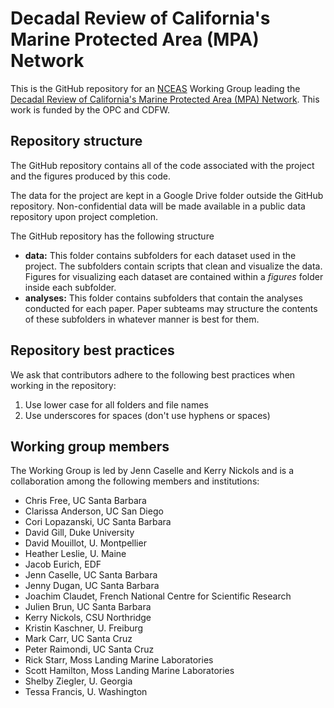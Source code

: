 # Decadal Review of California's Marine Protected Area (MPA) Network

This is the GitHub repository for an [NCEAS](https://www.nceas.ucsb.edu/) Working Group leading the [Decadal Review of California's Marine Protected Area (MPA) Network](https://wildlife.ca.gov/Conservation/Marine/MPAs/Management/Decadal-Review). This work is funded by the OPC and CDFW.

## Repository structure

The GitHub repository contains all of the code associated with the project and the figures produced by this code. 

The data for the project are kept in a Google Drive folder outside the GitHub repository. Non-confidential data will be made available in a public data repository upon project completion.

The GitHub repository has the following structure

* **data:** This folder contains subfolders for each dataset used in the project. The subfolders contain scripts that clean and visualize the data. Figures for visualizing each dataset are contained within a *figures* folder inside each subfolder.
* **analyses:** This folder contains subfolders that contain the analyses conducted for each paper. Paper subteams may structure the contents of these subfolders in whatever manner is best for them.

## Repository best practices

We ask that contributors adhere to the following best practices when working in the repository:

1. Use lower case for all folders and file names
2. Use underscores for spaces (don't use hyphens or spaces)

## Working group members

The Working Group is led by Jenn Caselle and Kerry Nickols and is a collaboration among the following members and institutions:

* Chris Free, UC Santa Barbara
* Clarissa Anderson, UC San Diego
* Cori Lopazanski, UC Santa Barbara
* David Gill, Duke University
* David Mouillot, U. Montpellier
* Heather Leslie, U. Maine
* Jacob Eurich, EDF
* Jenn Caselle, UC Santa Barbara
* Jenny Dugan, UC Santa Barbara
* Joachim Claudet, French National Centre for Scientific Research
* Julien Brun, UC Santa Barbara
* Kerry Nickols, CSU Northridge
* Kristin Kaschner, U. Freiburg
* Mark Carr, UC Santa Cruz
* Peter Raimondi, UC Santa Cruz
* Rick Starr, Moss Landing Marine Laboratories
* Scott Hamilton, Moss Landing Marine Laboratories
* Shelby Ziegler, U. Georgia
* Tessa Francis, U. Washington
